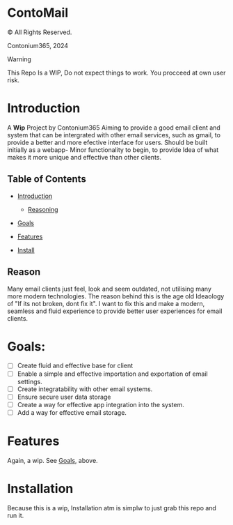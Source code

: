 # ContoMail
© All Rights Reserved.

Contonium365, 2024

> [!WARNING]
> This Repo Is a WIP, Do not expect things to work. You procceed at own user risk.

# Introduction
A __Wip__ Project by Contonium365
Aiming to provide a good email client and system that can be intergrated with other email services, such as gmail, to provide a better and more efective interface for users.
Should be built initially as a webapp- Minor functionality to begin, to provide Idea of what makes it more unique and effective than other clients.

## Table of Contents
+ [Introduction](#Introduction)

  + [Reasoning](#Reason)

+ [Goals](#Goals)

+ [Features](#Features)

+ [Install](#Installation)

## Reason
Many email clients just feel, look and seem outdated, not utilising many more modern technologies. The reason behind this is the age old Ideaology of "If its not broken, dont fix it".
I want to fix this and make a modern, seamless and fluid experience to provide better user experiences for email clients.

# Goals:
- [ ] Create fluid and effective base for client
- [ ] Enable a simple and effective importation and exportation of email settings.
- [ ] Create integratability with other email systems.
- [ ] Ensure secure user data storage
- [ ] Create a way for effective app integration into the system.
- [ ] Add a way for effective email storage.

# Features
Again, a wip. See [Goals](#Goals), above.


# Installation
Because this is a wip, Installation atm is simplw to just grab this repo and run it.
